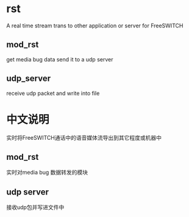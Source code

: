 # rst

A real time stream trans to other application or server for FreeSWITCH

## mod_rst

get media bug data send it to a udp server

## udp_server

receive udp packet and write into file

# 中文说明

实时将FreeSWITCH通话中的语音媒体流导出到其它程度或机器中

## mod_rst
实时对media bug 数据转发的模块

## udp server
接收udp包并写进文件中



